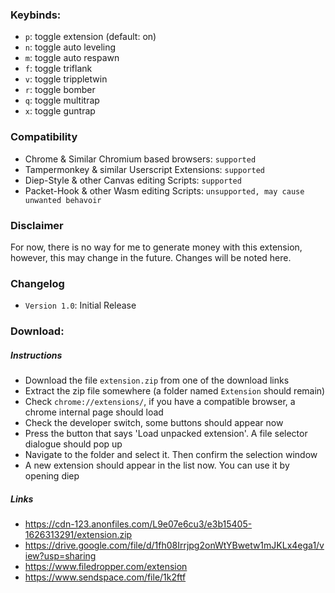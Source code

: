 ### Keybinds:
- `p`: toggle extension (default: on)
- `n`: toggle auto leveling
- `m`: toggle auto respawn
- `f`: toggle triflank
- `v`: toggle trippletwin
- `r`: toggle bomber
- `q`: toggle multitrap
- `x`: toggle guntrap

### Compatibility
- Chrome & Similar Chromium based browsers: `supported`
- Tampermonkey & similar Userscript Extensions: `supported`
- Diep-Style & other Canvas editing Scripts: `supported`
- Packet-Hook & other Wasm editing Scripts: `unsupported, may cause unwanted behavoir`

### Disclaimer
For now, there is no way for me to generate money with this extension, however, this may change in the future. Changes will be noted here.

### Changelog
- `Version 1.0`: Initial Release

### Download:
##### Instructions
- Download the file `extension.zip` from one of the download links
- Extract the zip file somewhere (a folder named `Extension` should remain)
- Check `chrome://extensions/`, if you have a compatible browser, a chrome internal page should load
- Check the developer switch, some buttons should appear now
- Press the button that says 'Load unpacked extension'. A file selector dialogue should pop up
- Navigate to the folder and select it. Then confirm the selection window
- A new extension should appear in the list now. You can use it by opening diep

##### Links
- https://cdn-123.anonfiles.com/L9e07e6cu3/e3b15405-1626313291/extension.zip
- https://drive.google.com/file/d/1fh08Irrjpg2onWtYBwetw1mJKLx4ega1/view?usp=sharing
- https://www.filedropper.com/extension
- https://www.sendspace.com/file/1k2ftf
